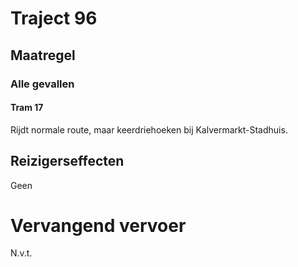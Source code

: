 # Traject 96
## Maatregel
### Alle gevallen

#### Tram 17
Rijdt normale route, maar keerdriehoeken bij Kalvermarkt-Stadhuis. 

## Reizigerseffecten
Geen

# Vervangend vervoer
N.v.t.
